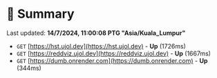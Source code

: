 # 📖 Summary
Last updated: **14/7/2024, 11:00:08 PTG "Asia/Kuala_Lumpur"**

- `GET` [https://hst.ujol.dev](https://hst.ujol.dev) - **Up** (1726ms)
- `GET` [https://reddviz.ujol.dev](https://reddviz.ujol.dev) - **Up** (1667ms)
- `GET` [https://dumb.onrender.com](https://dumb.onrender.com) - **Up** (344ms)
